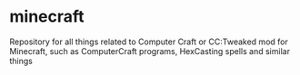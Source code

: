 # minecraft
Repository for all things related to Computer Craft or CC:Tweaked mod for Minecraft, such as ComputerCraft programs, HexCasting spells and similar things
